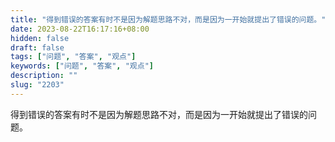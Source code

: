 ```yaml
---
title: "得到错误的答案有时不是因为解题思路不对，而是因为一开始就提出了错误的问题。"
date: 2023-08-22T16:17:16+08:00
hidden: false
draft: false
tags: ["问题", "答案", "观点"]
keywords: ["问题", "答案", "观点"]
description: ""
slug: "2203"
---
```


得到错误的答案有时不是因为解题思路不对，而是因为一开始就提出了错误的问题。